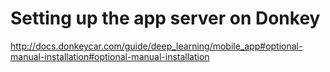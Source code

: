 # Setting up the app server on Donkey

http://docs.donkeycar.com/guide/deep_learning/mobile_app#optional-manual-installation#optional-manual-installation
